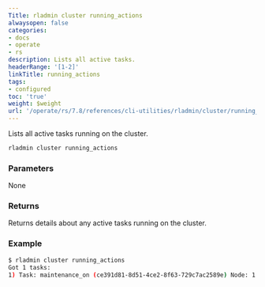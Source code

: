 ```yaml
---
Title: rladmin cluster running_actions
alwaysopen: false
categories:
- docs
- operate
- rs
description: Lists all active tasks.
headerRange: '[1-2]'
linkTitle: running_actions
tags:
- configured
toc: 'true'
weight: $weight
url: '/operate/rs/7.8/references/cli-utilities/rladmin/cluster/running_actions/'
---
```


Lists all active tasks running on the cluster.

```sh
rladmin cluster running_actions
```

### Parameters

None

### Returns

Returns details about any active tasks running on the cluster. 

### Example

```sh
$ rladmin cluster running_actions
Got 1 tasks:
1) Task: maintenance_on (ce391d81-8d51-4ce2-8f63-729c7ac2589e) Node: 1 Status: running
```
